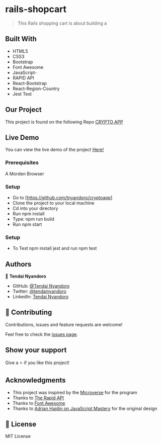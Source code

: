 # rails-shopcart
> This Rails shopping cart is about building a 


## Built With

- HTML5
- CSS3
- Bootstrap
- Font Awesome
- JavaScript-
- RAPID API
- React-Bootstrap
- React-Region-Country
- Jest Test

## Our Project

This project is found on the following Repo [CRYPTO APP](https://github.com/tnyandoro/cryptoapp/)

## Live Demo

You can view the live demo of the project [Here!](https://radicalcrypto.netlify.app/)

### Prerequisites

A Morden Browser

### Setup
- Go to [https://github.com/tnyandoro/cryptoapp]
- Clone the project to your local machine
- Cd into your directory
- Run npm install
- Type: npm run build
- Run npm start

### Setup
- To Test npm install jest and run npm test
## Authors

👤 **Tendai Nyandoro**

- GitHub: [@Tendai Nyandoro](https://github.com/tnyandoro)
- Twitter: [@tendainyandoro](https://twitter.com/tendainyandoro)
- LinkedIn: [Tendai Nyandoro](https://www.linkedin.com/in/tendai-nyandoro/)

## 🤝 Contributing

Contributions, issues and feature requests are welcome!

Feel free to check the [issues page](https://github.com/tnyandoro/cryptoapp/issues).

## Show your support

Give a ⭐️ if you like this project!

## Acknowledgments

- This project was inspired by the [Microverse](https://www.microverse.org/) for the  program
- Thanks to [The Rapid API](https://rapidapi.com/)
- Thanks to [Font Awesome](https://fontawesome.com/)
- Thanks to [ Adrian Hajdin on JavaScript Mastery](https://github.com/adrianhajdin/) for the original design


## 📝 License

MIT License
